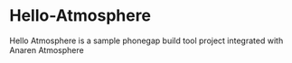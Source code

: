 # Hello-Atmosphere
Hello Atmosphere is a sample phonegap build tool project integrated with Anaren Atmosphere
